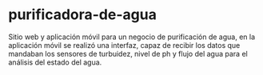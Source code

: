 # purificadora-de-agua
Sitio web y aplicación móvil para un negocio de purificación de agua, en la aplicación móvil se realizó una interfaz, capaz de recibir los datos que mandaban los sensores de turbuidez, nivel de ph y flujo del agua para el análisis del estado del agua.
